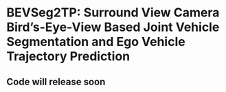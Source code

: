 # BEVSeg2TP: Surround View Camera Bird’s-Eye-View Based Joint Vehicle Segmentation and Ego Vehicle Trajectory Prediction

## Code will release soon 
